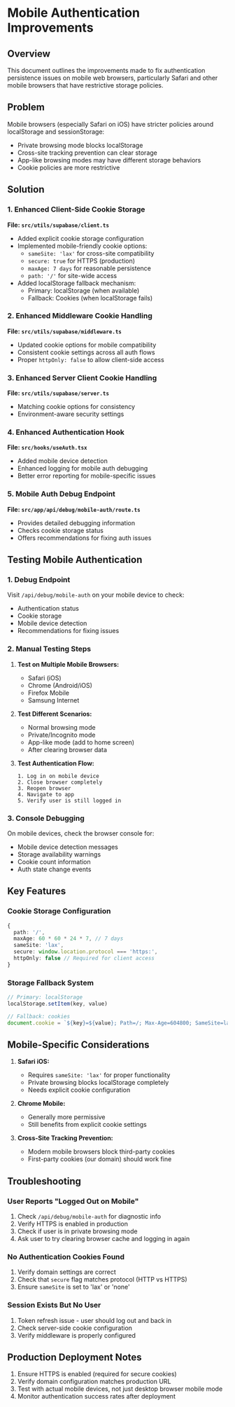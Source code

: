 # Mobile Authentication Improvements

## Overview

This document outlines the improvements made to fix authentication persistence issues on mobile web browsers, particularly Safari and other mobile browsers that have restrictive storage policies.

## Problem

Mobile browsers (especially Safari on iOS) have stricter policies around localStorage and sessionStorage:
- Private browsing mode blocks localStorage
- Cross-site tracking prevention can clear storage
- App-like browsing modes may have different storage behaviors
- Cookie policies are more restrictive

## Solution

### 1. Enhanced Client-Side Cookie Storage

**File: `src/utils/supabase/client.ts`**

- Added explicit cookie storage configuration
- Implemented mobile-friendly cookie options:
  - `sameSite: 'lax'` for cross-site compatibility
  - `secure: true` for HTTPS (production)
  - `maxAge: 7 days` for reasonable persistence
  - `path: '/'` for site-wide access
- Added localStorage fallback mechanism:
  - Primary: localStorage (when available)
  - Fallback: Cookies (when localStorage fails)

### 2. Enhanced Middleware Cookie Handling

**File: `src/utils/supabase/middleware.ts`**

- Updated cookie options for mobile compatibility
- Consistent cookie settings across all auth flows
- Proper `httpOnly: false` to allow client-side access

### 3. Enhanced Server Client Cookie Handling

**File: `src/utils/supabase/server.ts`**

- Matching cookie options for consistency
- Environment-aware security settings

### 4. Enhanced Authentication Hook

**File: `src/hooks/useAuth.tsx`**

- Added mobile device detection
- Enhanced logging for mobile auth debugging
- Better error reporting for mobile-specific issues

### 5. Mobile Auth Debug Endpoint

**File: `src/app/api/debug/mobile-auth/route.ts`**

- Provides detailed debugging information
- Checks cookie storage status
- Offers recommendations for fixing auth issues

## Testing Mobile Authentication

### 1. Debug Endpoint

Visit `/api/debug/mobile-auth` on your mobile device to check:
- Authentication status
- Cookie storage
- Mobile device detection
- Recommendations for fixing issues

### 2. Manual Testing Steps

1. **Test on Multiple Mobile Browsers:**
   - Safari (iOS)
   - Chrome (Android/iOS)
   - Firefox Mobile
   - Samsung Internet

2. **Test Different Scenarios:**
   - Normal browsing mode
   - Private/Incognito mode
   - App-like mode (add to home screen)
   - After clearing browser data

3. **Test Authentication Flow:**
   ```
   1. Log in on mobile device
   2. Close browser completely
   3. Reopen browser
   4. Navigate to app
   5. Verify user is still logged in
   ```

### 3. Console Debugging

On mobile devices, check the browser console for:
- Mobile device detection messages
- Storage availability warnings
- Cookie count information
- Auth state change events

## Key Features

### Cookie Storage Configuration

```typescript
{
  path: '/',
  maxAge: 60 * 60 * 24 * 7, // 7 days
  sameSite: 'lax',
  secure: window.location.protocol === 'https:',
  httpOnly: false // Required for client access
}
```

### Storage Fallback System

```typescript
// Primary: localStorage
localStorage.setItem(key, value)

// Fallback: cookies
document.cookie = `${key}=${value}; Path=/; Max-Age=604800; SameSite=lax`
```

## Mobile-Specific Considerations

1. **Safari iOS:**
   - Requires `sameSite: 'lax'` for proper functionality
   - Private browsing blocks localStorage completely
   - Needs explicit cookie configuration

2. **Chrome Mobile:**
   - Generally more permissive
   - Still benefits from explicit cookie settings

3. **Cross-Site Tracking Prevention:**
   - Modern mobile browsers block third-party cookies
   - First-party cookies (our domain) should work fine

## Troubleshooting

### User Reports "Logged Out on Mobile"

1. Check `/api/debug/mobile-auth` for diagnostic info
2. Verify HTTPS is enabled in production
3. Check if user is in private browsing mode
4. Ask user to try clearing browser cache and logging in again

### No Authentication Cookies Found

1. Verify domain settings are correct
2. Check that `secure` flag matches protocol (HTTP vs HTTPS)
3. Ensure `sameSite` is set to 'lax' or 'none'

### Session Exists But No User

1. Token refresh issue - user should log out and back in
2. Check server-side cookie configuration
3. Verify middleware is properly configured

## Production Deployment Notes

1. Ensure HTTPS is enabled (required for secure cookies)
2. Verify domain configuration matches production URL
3. Test with actual mobile devices, not just desktop browser mobile mode
4. Monitor authentication success rates after deployment 
